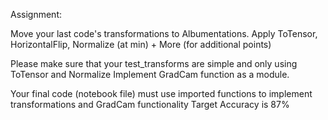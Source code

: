 Assignment:

Move your last code's transformations to Albumentations. Apply ToTensor, HorizontalFlip, Normalize (at min) + More (for additional points)

Please make sure that your test_transforms are simple and only using ToTensor and Normalize
Implement GradCam function as a module. 

Your final code (notebook file) must use imported functions to implement transformations and GradCam functionality
Target Accuracy is 87%
